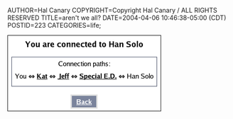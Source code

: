 AUTHOR=Hal Canary
COPYRIGHT=Copyright Hal Canary / ALL RIGHTS RESERVED
TITLE=aren't we all?
DATE=2004-04-06 10:46:38-05:00 (CDT)
POSTID=223
CATEGORIES=life;

![[You are connected to Han Solo.  Connection paths:  You <--> Kat <--> Jeff <--> Special E.D. <--> Han Solo.]](/images/han_solo.png)
